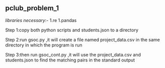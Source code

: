 ## pclub_problem_1

*libraries necessary*:- 
1.re
1.pandas



Step 1:copy both python scripts and students.json to a directory 

Step 2:run gsoc.py ,it will create a file named project_data.csv in the same directory in which the program is run

Step 3:then run gsoc_cont.py ,it will use the project_data.csv and students.json to find the matching pairs in the standard output

